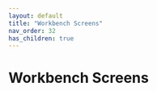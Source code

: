 ```yaml
---
layout: default
title: "Workbench Screens"
nav_order: 32
has_children: true
---
```

# Workbench Screens
  
